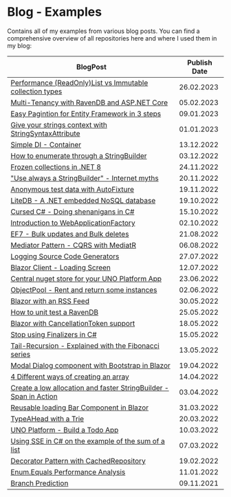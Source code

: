 # Blog - Examples

Contains all of my examples from various blog posts. You can find a comprehensive overview of all repositories here and where I used them in my blog:

| BlogPost                                                                                 | Publish Date |
| ---------------------------------------------------------------------------------------- | ------------ |
| [Performance (ReadOnly)List vs Immutable collection types](ImmutablePerformance/)        | 26.02.2023   |
| [Multi-Tenancy with RavenDB and ASP.NET Core](MultiTenantRavenDB/)                       | 05.02.2023   |
| [Easy Pagintion for Entity Framework in 3 steps](PaginationEF/)                          | 09.01.2023   |
| [Give your strings context with StringSyntaxAttribute](StringHightlighting/)             | 01.01.2023   |
| [Simple DI - Container](DIContainer/)                                                    | 13.12.2022   |
| [How to enumerate through a StringBuilder](EnumerateStringBuilder/)                      | 03.12.2022   |
| [Frozen collections in .NET 8](FrozenSetBenchmark/)                                      | 24.11.2022   |
| ["Use always a StringBuilder" - Internet myths](StringBuilderPerformance/)               | 20.11.2022   |
| [Anonymous test data with AutoFixture](AutoFixtureXUnit/)                                | 19.11.2022   |
| [LiteDB - A .NET embedded NoSQL database](LiteDatabase/)                                 | 19.10.2022   |
| [Cursed C# - Doing shenanigans in C#](CursedCSharp/)                                     | 15.10.2022   |
| [Introduction to WebApplicationFactory](WebAppFactory/)                                  | 02.10.2022   |
| [EF7 - Bulk updates and Bulk deletes](EF7Bulk/)                                          | 21.08.2022   |
| [Mediator Pattern - CQRS with MediatR](MediatorPattern/)                                 | 06.08.2022   |
| [Logging Source Code Generators](LoggingSourceCodeGenerator/)                            | 27.07.2022   |
| [Blazor Client - Loading Screen](BlazorClientLoadingScreen/)                             | 12.07.2022   |
| [Central nuget store for your UNO Platform App](UnoDirectoryBuildProps/)                 | 23.06.2022   |
| [ObjectPool - Rent and return some instances](ObjectPool/)                               | 02.06.2022   |
| [Blazor with an RSS Feed](BlazorRSSFeed/)                                                | 30.05.2022   |
| [How to unit test a RavenDB](RavenDBUnitTest/)                                           | 25.05.2022   |
| [Blazor with CancellationToken support](BlazorCancellation/)                             | 18.05.2022   |
| [Stop using Finalizers in C#](Finalizers/)                                               | 15.05.2022   |
| [Tail-Recursion - Explained with the Fibonacci series](TailRecursion/)                   | 13.05.2022   |
| [Modal Dialog component with Bootstrap in Blazor](ModalDialogComponent/)                 | 19.04.2022   |
| [4 Different ways of creating an array](ArrayInitializePerformance/)                     | 14.04.2022   |
| [Create a low allocation and faster StringBuilder - Span in Action](ValueStringBuilder/) | 03.04.2022   |
| [Reusable loading Bar Component in Blazor](BlazorLoadingComponent/)                      | 31.03.2022   |
| [TypeAHead with a Trie](TrieTypeAHead/)                                                  | 20.03.2022   |
| [UNO Platform - Build a Todo App](TodoApp/)                                              | 10.03.2022   |
| [Using SSE in C# on the example of the sum of a list](ArraySumPerformanceSIMD/)          | 07.03.2022   |
| [Decorator Pattern with CachedRepository](DecoratorPattern/)                             | 19.02.2022   |
| [Enum.Equals Performance Analysis](EnumEqualsPerformance/)                               | 11.01.2022   |
| [Branch Prediction](BranchPrediction/)                                                   | 09.11.2021   |
